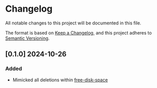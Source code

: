 # Changelog

All notable changes to this project will be documented in this file.

The format is based on [Keep a Changelog](https://keepachangelog.com/en/1.1.0/),
and this project adheres to [Semantic Versioning](https://semver.org/spec/v2.0.0.html).

## [0.1.0] 2024-10-26
### Added
- Mimicked all deletions within [free-disk-space](https://github.com/jlumbroso/free-disk-space)

